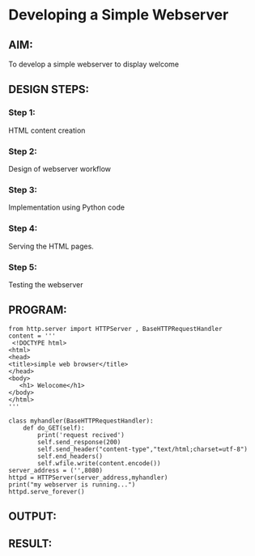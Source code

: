 # Developing a Simple Webserver
## AIM:
To develop a simple webserver to display welcome

## DESIGN STEPS:
### Step 1: 
HTML content creation
### Step 2:
Design of webserver workflow
### Step 3:
Implementation using Python code
### Step 4:
Serving the HTML pages.
### Step 5:
Testing the webserver

## PROGRAM:
```
from http.server import HTTPServer , BaseHTTPRequestHandler
content = '''
 <!DOCTYPE html>
<html>
<head>
<title>simple web browser</title>
</head>
<body>
   <h1> Welocome</h1>
</body>
</html>
'''

class myhandler(BaseHTTPRequestHandler):
    def do_GET(self):
        print('request recived')
        self.send_response(200)
        self.send_header("content-type","text/html;charset=utf-8")
        self.end_headers()
        self.wfile.write(content.encode())
server_address = ('',8080)
httpd = HTTPServer(server_address,myhandler)
print("my webserver is running...")
httpd.serve_forever()        
```
## OUTPUT:


## RESULT:
